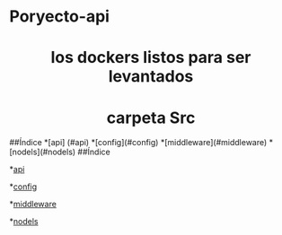 # Poryecto-api
<h1 align="center"> los dockers listos para ser levantados </h1>


<h1 align="center"> carpeta Src</h1>
##Índice
*[api] (#api)
*[config](#config)
*[middleware](#middleware)
*[nodels](#nodels)
##Índice

*[api](#api)

*[config](#config)

*[middleware](#middleware)

*[nodels](#nodels)



